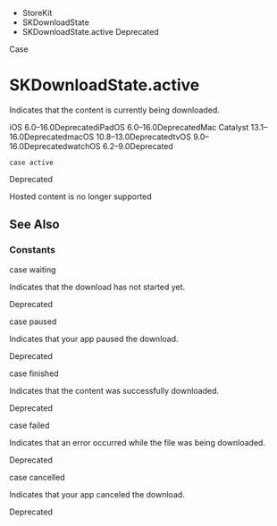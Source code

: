 

- StoreKit
- SKDownloadState
-  SKDownloadState.active Deprecated

Case

# SKDownloadState.active

Indicates that the content is currently being downloaded.

iOS 6.0–16.0DeprecatediPadOS 6.0–16.0DeprecatedMac Catalyst 13.1–16.0DeprecatedmacOS 10.8–13.0DeprecatedtvOS 9.0–16.0DeprecatedwatchOS 6.2–9.0Deprecated

``` source
case active
```

Deprecated

Hosted content is no longer supported

## See Also

### Constants

case waiting

Indicates that the download has not started yet.

Deprecated

case paused

Indicates that your app paused the download.

Deprecated

case finished

Indicates that the content was successfully downloaded.

Deprecated

case failed

Indicates that an error occurred while the file was being downloaded.

Deprecated

case cancelled

Indicates that your app canceled the download.

Deprecated

